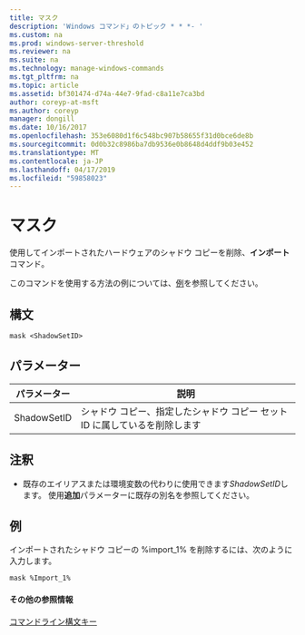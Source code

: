 ```yaml
---
title: マスク
description: 'Windows コマンド」のトピック * * *- '
ms.custom: na
ms.prod: windows-server-threshold
ms.reviewer: na
ms.suite: na
ms.technology: manage-windows-commands
ms.tgt_pltfrm: na
ms.topic: article
ms.assetid: bf301474-d74a-44e7-9fad-c8a11e7ca3bd
author: coreyp-at-msft
ms.author: coreyp
manager: dongill
ms.date: 10/16/2017
ms.openlocfilehash: 353e6080d1f6c548bc907b58655f31d0bce6de8b
ms.sourcegitcommit: 0d0b32c8986ba7db9536e0b8648d4ddf9b03e452
ms.translationtype: MT
ms.contentlocale: ja-JP
ms.lasthandoff: 04/17/2019
ms.locfileid: "59858023"
---
```

# <a name="mask"></a>マスク



使用してインポートされたハードウェアのシャドウ コピーを削除、**インポート**コマンド。

このコマンドを使用する方法の例については、[例](#BKMK_examples)を参照してください。

## <a name="syntax"></a>構文

```
mask <ShadowSetID>
```

## <a name="parameters"></a>パラメーター

|パラメーター|説明|
|---------|-----------|
|ShadowSetID|シャドウ コピー、指定したシャドウ コピー セット ID に属しているを削除します|

## <a name="remarks"></a>注釈

-   既存のエイリアスまたは環境変数の代わりに使用できます*ShadowSetID*します。 使用**追加**パラメーターに既存の別名を参照してください。

## <a name="BKMK_examples"></a>例

インポートされたシャドウ コピーの %import_1% を削除するには、次のように入力します。
```
mask %Import_1%
```

#### <a name="additional-references"></a>その他の参照情報

[コマンドライン構文キー](command-line-syntax-key.md)